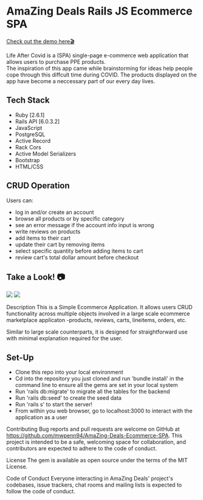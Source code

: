 # AmaZing Deals Rails JS Ecommerce SPA
[Check out the demo here🎬](https://drive.google.com/file/d/13ASOhMBeNM-JQFxZA1Wf2dqB4RqcwqO-/view?usp=sharing)


Life After Covid is a (SPA) single-page e-commerce web application that allows users to purchase PPE products. <br>
The inspiration of this app came while brainstorming for ideas help people cope through this diffcult time during COVID. The products displayed on the app have become a neccessary part of our every day lives.

## Tech Stack
   * Ruby [2.6.1]
   * Rails API [6.0.3.2]
   * JavaScript
   * PostgreSQL
   * Active Record
   * Rack Cors
   * Active Model Serializers
   * Bootstrap
   * HTML/CSS

## CRUD Operation
  Users can:
   * log in and/or create an account
   * browse all products or by specific category
   * see an error message if the account info input is wrong
   * write reviews on products
   * add items to their cart 
   * update their cart by removing items 
   * select specific quantity before adding items to cart
   * review cart's total dollar amount before checkout

## Take a Look! 📷

<img src='FRONTEND/image/screenshot1.png'> </img>
<img src='FRONTEND/image/screenshot2.png'> </img>

Description
This is a Simple Ecommerce Application. It allows users CRUD functionality across multiple objects involved in a large scale ecommerce marketplace applicaton -products, reviews, carts, lineitems, orders, etc.

Similar to large scale counterparts, it is designed for straightforward use with minimal explanation required for the user.


 ## Set-Up 
   * Clone this repo into your local environment
   * Cd into the repository you just cloned and run 'bundle install' in the command line to ensure all the gems are set in your local system 
   * Run 'rails db:migrate' to migrate all the tables for the backend 
   * Run 'rails db:seed' to create the seed data
   * Run 'rails s' to start the server!
   * From within you web browser, go to localhost:3000 to interact with the application as a user


Contributing
Bug reports and pull requests are welcome on GitHub at https://github.com/mwpenn94/AmaZing-Deals-Ecommerce-SPA. This project is intended to be a safe, welcoming space for collaboration, and contributors are expected to adhere to the code of conduct.

License
The gem is available as open source under the terms of the MIT License.

Code of Conduct
Everyone interacting in AmaZing Deals' project's codebases, issue trackers, chat rooms and mailing lists is expected to follow the code of conduct.
